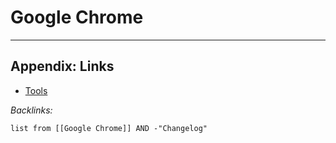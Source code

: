 # Google Chrome

---

## Appendix: Links

* [Tools](../Tools.md)

*Backlinks:*

````dataview
list from [[Google Chrome]] AND -"Changelog"
````

